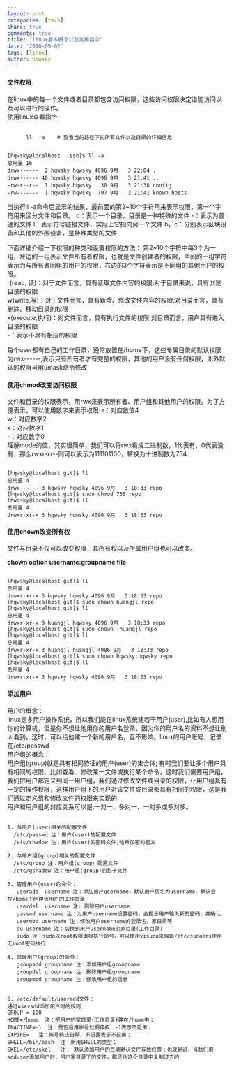 ```yaml
---
layout: post
categories: [tech]
share: true
comments: true
title: "linux基本概念以及常用指令"
date: '2016-09-02'
tags: [linux]
author: hqwsky
---
```


#### 文件权限  
在linux中的每一个文件或者目录都包含访问权限，这些访问权限决定谁能访问以及可以进行的操作。  
使用linux查看指令  

<code>
      ll  -a    # 查看当前路径下的所有文件以及目录的详细信息
</code>  
<pre><code>
[hqwsky@localhost  .ssh]$ ll -a
总用量 16
drwx------  2 hqwsky hqwsky 4096 9月   3 22:04 .
drwx------ 46 hqwsky hqwsky 4096 9月   3 21:41 ..
-rw-r--r--  1 hqwsky hqwsky   30 9月   3 21:38 config
-rw-------  1 hqwsky hqwsky  797 9月   3 21:41 known_hosts
</code></pre> 
当执行ll -a命令后显示的结果，最前面的第2~10个字符用来表示权限，第一个字符用来区分文件和目录。  
d：表示一个目录，目录是一种特殊的文件  
-：表示为普通的文件  
l：表示符号链接文件，实际上它指向另一个文件  
b，c：分别表示区块设备和其他的外围设备，是特殊类型的文件  

下面详细介绍一下权限的种类和设置权限的方法：
第2~10个字符中每3个为一组，左边的一组表示文件所有者权限，也就是文件创建者的权限，中间的一组字符表示为与所有者同组的用户的权限，右边的3个字符表示是不同组的其他用户的权限。  
r(read, 读)：对于文件而言，具有读取文件内容的权限;对于目录来说，具有浏览目录的权限  
w(write,写)：对于文件而言，具有新增、修改文件内容的权限;对目录而言，具有删除、移动目录的权限  
x(execute,执行)：对文件而言，具有执行文件的权限;对目录而言，用户具有进入目录的权限  
-：表示不具有相应的权限  

每个user都有自己的工作目录，通常放置在/home下，这些专属目录的默认权限为rwx------,表示只有所有者才有完整的权限，其他的用户没有任何权限，此外默认的权限可用umask命令修改  

#### 使用chmod改变访问权限  
文件和目录的权限表示，用rwx来表示所有者、用户组和其他用户的权限。为了方便表示，可以使用数字来表示权限:
r：对应数值4  
w：对应数字2  
x：对应数字1  
-：对应数字0  
理解mode的值，其实很简单，我们可以将rwx看成二进制数，1代表有，0代表没有，那么rwxr-xr--则可以表示为111101100，转换为十进制数为754.  
<pre><code>
[hqwsky@localhost git]$ ll 
总用量 4
drwx------ 3 hqwsky hqwsky 4096 9月   3 18:33 repo
[hqwsky@localhost git]$ sudo chmod 755 repo
[hwqsky@localhost git]$ ll
总用量 4
drwxr-xr-x 3 hqwsky hqwsky 4096 9月   3 18:33 repo
</code></pre>
#### 使用chown改变所有权  
文件与目录不仅可以改变权限，其所有权以及所属用户组也可以改变。

**chown option username:groupname  file**  
<pre><code>
[hqwsky@localhost git]$ ll 
总用量 4
drwxr-xr-x 3 hqwsky hqwsky 4096 9月   3 18:33 repo
[hqwsky@localhost git]$ sudo chown huangjl repo
[hqwsky@localhost git]$ ll 
总用量 4
drwxr-xr-x 3 huangjl hqwsky 4096 9月   3 18:33 repo
[hqwsky@localhost git]$ sudo chown :huangjl repo
[hqwsky@localhost git]$ ll 
总用量 4
drwxr-xr-x 3 huangjl huangjl 4096 9月   3 18:33 repo
[hqwsky@localhost git]$ sudo chown hqwsky:hqwsky repo
[hqwsky@localhost git]$ ll 
总用量 4
drwxr-xr-x 3 hqwsky hqwsky 4096 9月   3 18:33 repo
</code></pre>
#### 添加用户
用户的概念：  
linux是多用户操作系统，所以我们能在linux系统建若干用户(user),比如有人想用你的计算机，但是你不想让他用你的用户名登录，因为你的用户名的资料不想让别人看到，这时，可以给他建一个新的用户名，互不影响。linux的用户账号，记录在/etc/passwd  
用户组的概念：  
用户组(group)就是具有相同特征的用户(user)的集合体; 有时我们要让多个用户具有相同的权限，比如查看、修改某一文件或执行某个命令，这时我们需要用户组，我们把用户都定义到同一用户组，我们通过修改文件或目录的权限，让用户组具有一定的操作权限，这样用户组下的用户对该文件或目录都具有相同的权限，这是我们通过定义组和修改文件的权限来实现的.  
用户和用户组的对应关系可以是:一对一、多对一、一对多或多对多。  
<pre><code>
1. 与用户(user)相关的配置文件  
  /etc/passwd 注：用户(user)的配置文件  
  /etc/shadow 注：用户(user)的密码文件,哈希加密的密文  

2. 与用户组(group)相关的配置文件  
  /etc/group 注：用户组(group）配置文件  
  /etc/gshadow 注：用户组(group)的影子文件  

3. 管理用户(user)的命令：  
   useradd  username 注：添加用户username，默认用户组名为username，默认会在/home下创建该用户的工作目录  
   userdel  username 注: 删除用户username
   passwd username 注：为用户username设置密码，会提示用户输入新的密码，并确认  
   usermod username 注：修改用户username的登录名，家目录等  
   su username 注：切换到用户username的家目录(工作目录)  
   sudo 注：sudo以root权限直接执行命令，可以使用visudo来编辑/etc/sudoers使用无root密码执行  

4. 管理用户(group)的命令：  
   groupadd groupname 注：添加用户组groupname  
   groupdel groupname 注：删除用户组groupname  
   groupmod groupname 注：修改用户组的信息  
 
 
5. /etc/default/useradd文件：  
通过useradd添加用户时的规则  
GROUP = 100  
HOME=/home  注：把用户的家目录(工作目录)建在/home中；  
INACTIVE=-1  注：是否启用帐号过期停权，-1表示不启用；  
EXPIRE=   注：帐号终止日期，不设置表示不启用；  
SHELL=/bin/bash  注：所用SHELL的类型；  
SKEL=/etc/skel   注： 默认添加用户的目录默认文件存放位置；也就是说，当我们用adduser添加用户时，用户家目录下的文件，都是从这个目录中复制过去的  
</code></pre>



　







